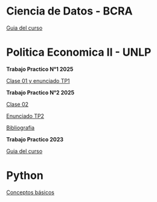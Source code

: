 # Ciencia de Datos - BCRA

[Guia del curso](https://msangia.github.io/CienciaDatos/index.html "Guia completa.")

# Politica Economica II - UNLP

**Trabajo Practico N°1 2025** 

[Clase 01 y enunciado TP1](https://msangia.github.io/Stata/clase2025.html "Guia TP N°1.")

**Trabajo Practico N°2 2025** 

[Clase 02](https://drive.google.com/file/d/17Dr7maoj3TSxBBzTuH_7cgBDX1yhuPcx/view?usp=drive_link)

[Enunciado TP2](https://drive.google.com/file/d/140Vs3miKzAVAlr5OimGl9zFRLakvsUxn/view?usp=drive_link)

[Bibliografia](https://drive.google.com/file/d/1BHRRX2EICRDkdLEIN4dkBULYHhXfgopw/view?usp=drive_link)

**Trabajo Practico 2023** 

[Guia del curso](https://msangia.github.io/NotasTP/index.html "Guia completa.")    

# Python

[Conceptos básicos](https://msangia.github.io/Python/python_new.html "Pagina en desarrollo.")   

